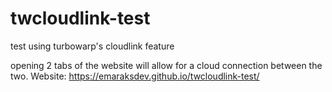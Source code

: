 # twcloudlink-test
test using turbowarp's cloudlink feature

opening 2 tabs of the website will allow for a cloud connection between the two.
Website:
https://emaraksdev.github.io/twcloudlink-test/

